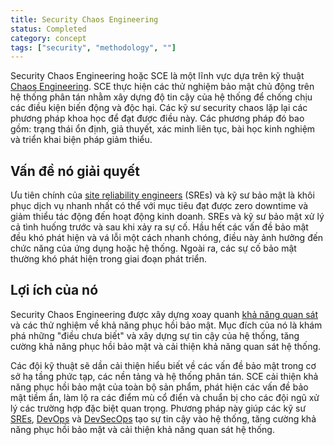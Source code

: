 ```yaml
---
title: Security Chaos Engineering
status: Completed
category: concept
tags: ["security", "methodology", ""]
---
```


Security Chaos Engineering hoặc SCE là một lĩnh vực dựa trên kỹ thuật [Chaos Engineering](/chaos-engineering/). 
SCE thực hiện các thử nghiệm bảo mật chủ động trên hệ thống phân tán 
nhằm xây dựng độ tin cậy của hệ thống để chống chịu các điều kiện biến động và độc hại. 
Các kỹ sư security chaos lặp lại các phương pháp khoa học để đạt được điều này.
Các phương pháp đó bao gồm: trạng thái ổn định, giả thuyết, xác minh liên tục, bài học kinh nghiệm và triển khai biện pháp giảm thiểu.

## Vấn đề nó giải quyết

Ưu tiên chính của [site reliability engineers](/site-reliability-engineering/) (SREs) và kỹ sư bảo mật là 
khôi phục dịch vụ nhanh nhất có thể với mục tiêu đạt được zero downtime và giảm thiểu tác động đến hoạt động kinh doanh. 
SREs và kỹ sư bảo mật xử lý cả tình huống trước và sau khi xảy ra sự cố. 
Hầu hết các vấn đề bảo mật đều khó phát hiện và vá lỗi một cách nhanh chóng, điều này ảnh hưởng đến chức năng của ứng dụng hoặc hệ thống. 
Ngoài ra, các sự cố bảo mật thường khó phát hiện trong giai đoạn phát triển.

## Lợi ích của nó

Security Chaos Engineering được xây dựng xoay quanh [khả năng quan sát](/observability/) và các thử nghiệm về khả năng phục hồi bảo mật. 
Mục đích của nó là khám phá những "điều chưa biết" và xây dựng sự tin cậy của hệ thống, tăng cường khả năng phục hồi bảo mật và cải thiện khả năng quan sát hệ thống.

Các đội kỹ thuật sẽ dần cải thiện hiểu biết về các vấn đề bảo mật 
trong cơ sở hạ tầng phức tạp, các nền tảng và hệ thống phân tán. 
SCE cải thiện khả năng phục hồi bảo mật của toàn bộ sản phẩm, phát hiện các vấn đề bảo mật tiềm ẩn, 
làm lộ ra các điểm mù cổ điển và chuẩn bị cho các đội ngũ xử lý các trường hợp đặc biệt quan trọng. 
Phương pháp này giúp các kỹ sư [SREs](/site-reliability-engineering/), [DevOps](/devops/) và [DevSecOps](/devsecops/) 
tạo sự tin cậy vào hệ thống, tăng cường khả năng phục hồi bảo mật và cải thiện khả năng quan sát hệ thống.
